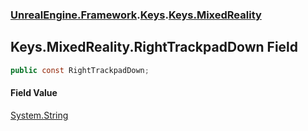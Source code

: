 ### [UnrealEngine.Framework](./UnrealEngine-Framework.md 'UnrealEngine.Framework').[Keys](./Keys.md 'UnrealEngine.Framework.Keys').[Keys.MixedReality](./Keys-MixedReality.md 'UnrealEngine.Framework.Keys.MixedReality')
## Keys.MixedReality.RightTrackpadDown Field
  
```csharp
public const RightTrackpadDown;
```
#### Field Value
[System.String](https://docs.microsoft.com/en-us/dotnet/api/System.String 'System.String')  
